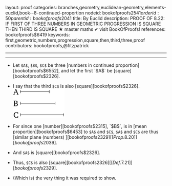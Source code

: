 layout: proof
categories: branches,geometry,euclidean-geometry,elements-euclid,book--8-continued-proportion
nodeid: bookofproofs$2541
orderid: 50
parentid: bookofproofs$2041
title: By Euclid
description: PROOF OF 8.22: IF FIRST OF THREE NUMBERS IN GEOMETRIC PROGRESSION IS SQUARE THEN THIRD IS SQUARE &#9733; master maths &#10004; visit BookOfProofs!
references: bookofproofs$6419
keywords: first,geometric,numbers,progression,square,then,third,three,proof
contributors: bookofproofs,@fitzpatrick

---


---



* Let `$A$`, `$B$`, `$C$` be three [numbers in continued proportion][bookofproofs$6552], and let the first `$A$` be [square][bookofproofs$2326].
* I say that the third `$C$` is also [square][bookofproofs$2326].
![fig22e](https://github.com/bookofproofs/bookofproofs.github.io/blob/main/_sources/_assets/images/euclid/Book08/fig22e.png?raw=true)

* For since one [number][bookofproofs$2315], `$B$`, is in [mean proportion][bookofproofs$6453] to `$A$` and `$C$`, `$A$` and `$C$` are thus [similar plane (numbers) ][bookofproofs$2329] [[Prop. 8.20]][bookofproofs$2039].
* And `$A$` is [square][bookofproofs$2326].
* Thus, `$C$` is also [square][bookofproofs$2326] [ [Def. 7.21] ][bookofproofs$2329].
* (Which is) the very thing it was required to show.
